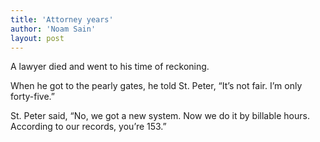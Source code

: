 ```yaml
---
title: 'Attorney years'
author: 'Noam Sain'
layout: post
---
```


A lawyer died and went to his time of reckoning.

When he got to the pearly gates, he told St. Peter, “It’s not fair. I’m only forty-five.”

St. Peter said, “No, we got a new system. Now we do it by billable hours. According to our records, you’re 153.”